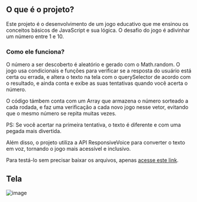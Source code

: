##  O que é o projeto? 

Este projeto é o desenvolvimento de um jogo educativo que me ensinou os conceitos básicos de JavaScript e sua lógica. O desafio do jogo é adivinhar um número entre 1 e 10.

### Como ele funciona? 

O número a ser descoberto é aleatório e gerado com o Math.random. O jogo usa condicionais e funções para verificar se a resposta do usuário está certa ou errada, e altera o texto na tela com o querySelector de acordo com o resultado, e ainda conta e exibe as suas tentativas quando você acerta o número.

O código támbem conta com um Array que armazena o número sorteado a cada rodada, e faz uma verificação a cada novo jogo nesse vetor, evitando que o mesmo número se repita muitas vezes.

PS: Se você acertar na primeira tentativa, o texto é diferente e com uma pegada mais divertida.

Além disso, o projeto utiliza a API ResponsiveVoice para converter o texto em voz, tornando o jogo mais acessível e inclusivo.

Para testá-lo sem precisar baixar os arquivos, apenas [acesse este link](https://jogo-do-numero-misterioso.vercel.app/).

## Tela

![image](https://github.com/MateusPerpetuo/Jogo-do-numero-misterioso/assets/129229556/3c339b5f-fbc4-4b4c-ae44-3a973e5818bf)



